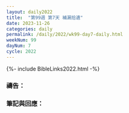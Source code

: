 ```yaml
---
layout: daily2022
title:  "第99週 第7天 補漏拾遺"
date: 2023-11-26
categories: daily
permalink: /daily/2022/wk99-day7-daily.html
weekNum: 99
dayNum: 7
cycle: 2022
---
```


{%- include BibleLinks2022.html -%}

### 禱告：

### 筆記與回應：
